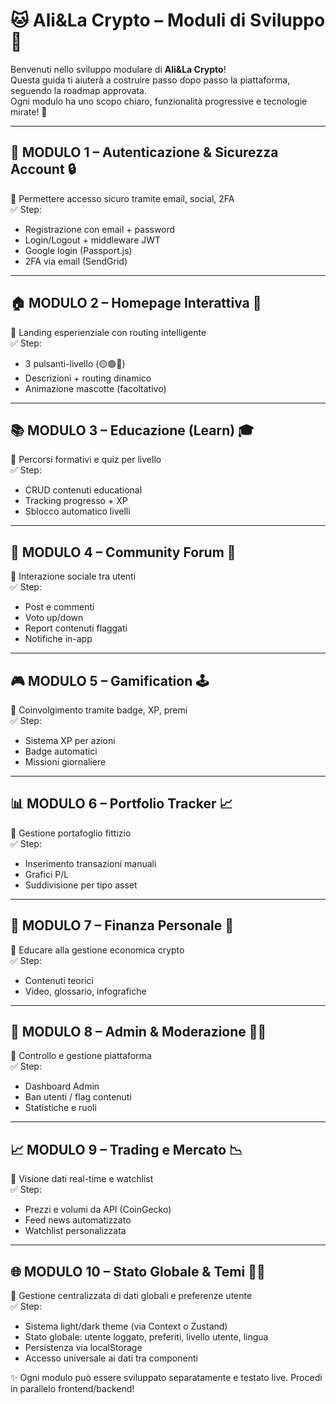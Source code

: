
# 🐱 Ali&La Crypto – Moduli di Sviluppo 🧠

Benvenuti nello sviluppo modulare di **Ali&La Crypto**!  
Questa guida ti aiuterà a costruire passo dopo passo la piattaforma, seguendo la roadmap approvata.  
Ogni modulo ha uno scopo chiaro, funzionalità progressive e tecnologie mirate! 💎

---

## 🔐 MODULO 1 – Autenticazione & Sicurezza Account 🔒
🎯 Permettere accesso sicuro tramite email, social, 2FA  
✅ Step:
- Registrazione con email + password
- Login/Logout + middleware JWT
- Google login (Passport.js)
- 2FA via email (SendGrid)

---

## 🏠 MODULO 2 – Homepage Interattiva 🏡
🎯 Landing esperienziale con routing intelligente  
✅ Step:
- 3 pulsanti-livello (🟡🟢🔴)
- Descrizioni + routing dinamico
- Animazione mascotte (facoltativo)

---

## 📚 MODULO 3 – Educazione (Learn) 🎓
🎯 Percorsi formativi e quiz per livello  
✅ Step:
- CRUD contenuti educational
- Tracking progresso + XP
- Sblocco automatico livelli

---

## 🤝 MODULO 4 – Community Forum 💬
🎯 Interazione sociale tra utenti  
✅ Step:
- Post e commenti
- Voto up/down
- Report contenuti flaggati
- Notifiche in-app

---

## 🎮 MODULO 5 – Gamification 🕹️
🎯 Coinvolgimento tramite badge, XP, premi  
✅ Step:
- Sistema XP per azioni
- Badge automatici
- Missioni giornaliere

---

## 📊 MODULO 6 – Portfolio Tracker 📈
🎯 Gestione portafoglio fittizio  
✅ Step:
- Inserimento transazioni manuali
- Grafici P/L
- Suddivisione per tipo asset

---

## 💼 MODULO 7 – Finanza Personale 🧾
🎯 Educare alla gestione economica crypto  
✅ Step:
- Contenuti teorici
- Video, glossario, infografiche

---

## 🧾 MODULO 8 – Admin & Moderazione 🧑‍⚖️
🎯 Controllo e gestione piattaforma  
✅ Step:
- Dashboard Admin
- Ban utenti / flag contenuti
- Statistiche e ruoli

---

## 📈 MODULO 9 – Trading e Mercato 📉
🎯 Visione dati real-time e watchlist  
✅ Step:
- Prezzi e volumi da API (CoinGecko)
- Feed news automatizzato
- Watchlist personalizzata

---

## 🌐 MODULO 10 – Stato Globale & Temi 🌙🧠
🎯 Gestione centralizzata di dati globali e preferenze utente  
✅ Step:
- Sistema light/dark theme (via Context o Zustand)
- Stato globale: utente loggato, preferiti, livello utente, lingua
- Persistenza via localStorage
- Accesso universale ai dati tra componenti


✨ Ogni modulo può essere sviluppato separatamente e testato live. Procedi in parallelo frontend/backend!

